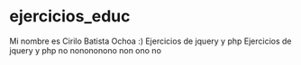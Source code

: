 # ejercicios_educ
Mi nombre es Cirilo Batista Ochoa :)
Ejercicios de jquery y php
Ejercicios de jquery y php
no nonononono non ono no

